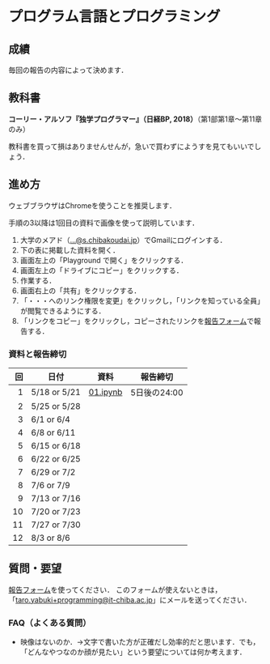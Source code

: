 # プログラム言語とプログラミング

## 成績

毎回の報告の内容によって決めます．

## 教科書

**コーリー・アルソフ『独学プログラマー』（日経BP, 2018）**（第1部第1章～第11章のみ）

教科書を買って損はありませんせんが，急いで買わずにようすを見てもいいでしょう．

## 進め方

ウェブブラウザはChromeを使うことを推奨します．

手順の3以降は1回目の資料で画像を使って説明しています．

1. 大学のメアド（...@s.chibakoudai.jp）でGmailにログインする．
1. 下の表に掲載した資料を開く．
1. 画面左上の「Playground で開く」をクリックする．
1. 画面左上の「ドライブにコピー」をクリックする．
1. 作業する．
1. 画面右上の「共有」をクリックする．
1. 「・・・へのリンク権限を変更」をクリックし，「リンクを知っている全員」が閲覧できるようにする．
1. 「リンクをコピー」をクリックし，コピーされたリンクを[報告フォーム](https://docs.google.com/forms/d/e/1FAIpQLScaRQh28IXi-sBbT7rDxtPDhBjzHzCFSrZxiWFdjmU9NQV5Ww/viewform)で報告する．

### 資料と報告締切

回|日付|資料|報告締切
-:|--|--|--
1|5/18 or 5/21|[01.ipynb](https://colab.research.google.com/drive/1mNG9dF4ILqYT-SzNdz3xOr-sZXtpy-lS?usp=sharing)|5日後の24:00
2|5/25 or 5/28|
3|6/1 or 6/4|
4|6/8 or 6/11|
5|6/15 or 6/18|
6|6/22 or 6/25|
7|6/29 or 7/2|
8|7/6 or 7/9|
9|7/13 or 7/16|
10|7/20 or 7/23|
11|7/27 or 7/30|
12|8/3 or 8/6|

## 質問・要望

[報告フォーム](https://docs.google.com/forms/d/e/1FAIpQLScaRQh28IXi-sBbT7rDxtPDhBjzHzCFSrZxiWFdjmU9NQV5Ww/viewform)を使ってください．
このフォームが使えないときは，「taro.yabuki+programming@it-chiba.ac.jp」にメールを送ってください．

### FAQ（よくある質問）

* 映像はないのか．→文字で書いた方が正確だし効率的だと思います．でも，「どんなやつなのか顔が見たい」という要望については何か考えます．